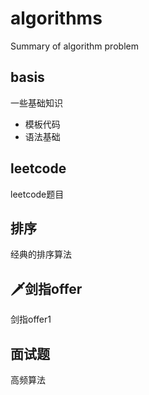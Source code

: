 # algorithms
Summary of algorithm problem

## basis
一些基础知识
+ 模板代码
+ 语法基础


## leetcode
leetcode题目

## 排序
经典的排序算法

## 🗡剑指offer
剑指offer1

## 面试题
高频算法


